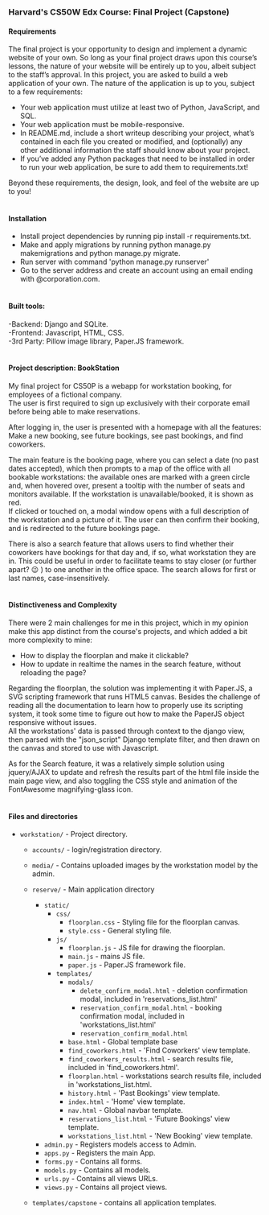 ### **Harvard's CS50W Edx Course: Final Project (Capstone)**

#### **Requirements**

The final project is your opportunity to design and implement a dynamic website of your own. So long as your final project draws upon this course’s lessons, the nature of your website will be entirely up to you, albeit subject to the staff’s approval.
In this project, you are asked to build a web application of your own. The nature of the application is up to you, subject to a few requirements:

- Your web application must utilize at least two of Python, JavaScript, and SQL.
- Your web application must be mobile-responsive.
- In README.md, include a short writeup describing your project, what’s contained in each file you created or modified, and (optionally) any other additional information the staff should know about your project.
- If you’ve added any Python packages that need to be installed in order to run your web application, be sure to add them to requirements.txt!

Beyond these requirements, the design, look, and feel of the website are up to you!
<br>
<br>

#### **Installation**

- Install project dependencies by running pip install -r requirements.txt.
- Make and apply migrations by running python manage.py makemigrations and python manage.py migrate.
- Run server with command 'python manage.py runserver'
- Go to the server address and create an account using an email ending with @corporation.com.
  <br>
  <br>

#### **Built tools:**

-Backend: Django and SQLite.  
-Frontend: Javascript, HTML, CSS.  
-3rd Party: Pillow image library, Paper.JS framework.
<br>
<br>

#### **Project description: BookStation**

My final project for CS50P is a webapp for workstation booking, for employees of a fictional company.  
The user is first required to sign up exclusively with their corporate email before being able to make reservations.

After logging in, the user is presented with a homepage with all the features: Make a new booking, see future bookings, see past bookings, and find coworkers.

The main feature is the booking page, where you can select a date (no past dates accepted), which then prompts to a map of the office with all bookable workstations: the available ones are marked with a green circle and, when hovered over, present a tooltip with the number of seats and monitors available. If the workstation is unavailable/booked, it is shown as red.  
If clicked or touched on, a modal window opens with a full description of the workstation and a picture of it. The user can then confirm their booking, and is redirected to the future bookings page.

There is also a search feature that allows users to find whether their coworkers have bookings for that day and, if so, what workstation they are in. This could be useful in order to facilitate teams to stay closer (or further apart? 😉 ) to one another in the office space. The search allows for first or last names, case-insensitively.
<br>
<br>

#### **Distinctiveness and Complexity**

There were 2 main challenges for me in this project, which in my opinion make this app distinct from the course's projects, and which added a bit more complexity to mine:

- How to display the floorplan and make it clickable?
- How to update in realtime the names in the search feature, without reloading the page?

Regarding the floorplan, the solution was implementing it with Paper.JS, a SVG scripting framework that runs HTML5 canvas. Besides the challenge of reading all the documentation to learn how to properly use its scripting system, it took some time to figure out how to make the PaperJS object responsive without issues.  
All the workstations' data is passed through context to the django view, then parsed with the "json_script" Django template filter, and then drawn on the canvas and stored to use with Javascript.

As for the Search feature, it was a relatively simple solution using jquery/AJAX to update and refresh the results part of the html file inside the main page view, and also toggling the CSS style and animation of the FontAwesome magnifying-glass icon.
<br>
<br>

#### **Files and directories**

- `workstation/` - Project directory.

  - `accounts/` - login/registration directory.
  - `media/` - Contains uploaded images by the workstation model by the admin.
  - `reserve/` - Main application directory

    - `static/`
      - `css/`
        - `floorplan.css` - Styling file for the floorplan canvas.
        - `style.css` - General styling file.
      - `js/`
        - `floorplan.js` - JS file for drawing the floorplan.
        - `main.js` - mains JS file.
        - `paper.js` - Paper.JS framework file.
      - `templates/`
        - `modals/`
          - `delete_confirm_modal.html` - deletion confirmation modal, included in 'reservations_list.html'
          - `reservation_confirm_modal.html` - booking confirmation modal, included in 'workstations_list.html'
          - `reservation_confirm_modal.html`
        - `base.html` - Global template base
        - `find_coworkers.html` - 'Find Coworkers' view template.
        - `find_coworkers_results.html` - search results file, included in 'find_coworkers.html'.
        - `floorplan.html` - workstations search results file, included in 'workstations_list.html.
        - `history.html` - 'Past Bookings' view template.
        - `index.html` - 'Home' view template.
        - `nav.html` - Global navbar template.
        - `reservations_list.html` - 'Future Bookings' view template.
        - `workstations_list.html` - 'New Booking' view template.
    - `admin.py` - Registers models access to Admin.
    - `apps.py` - Registers the main App.
    - `forms.py` - Contains all forms.
    - `models.py` - Contains all models.
    - `urls.py` - Contains all views URLs.
    - `views.py` - Contains all project views.

  - `templates/capstone` - contains all application templates.
